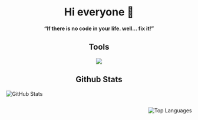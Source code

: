 



<h1 align="center">Hi everyone 👋</h1>
<p align="center"><b><q>If there is no code in your life. well... fix it!</b></q></p>



<h2 align="center">Tools</h2>
<p align="center">
  <a href="https://skillicons.dev">
    <img src="https://skillicons.dev/icons?i=py,html,css,js,windows,obsidian" />
  </a>
</p>


<h2 align="center">Github Stats</h2>

<p>
  <img src="https://github-readme-stats.vercel.app/api?username=zizardev&show_icons=true&theme=tokyonight&hide_border=true" alt="GitHub Stats">
</p>

<p style="float: right;">
  <img src="https://github-readme-stats.vercel.app/api/top-langs/?username=zizardev&layout=compact&theme=tokyonight&hide_border=true" alt="Top Languages">
</p>

